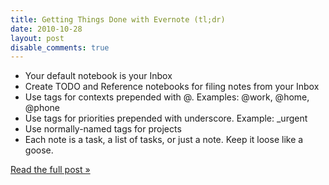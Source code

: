 ```yaml
---
title: Getting Things Done with Evernote (tl;dr)
date: 2010-10-28
layout: post
disable_comments: true
---
```


* Your default notebook is your Inbox
* Create TODO and Reference notebooks for filing notes from your Inbox
* Use tags for contexts prepended with @. Examples: @work, @home, @phone
* Use tags for priorities prepended with underscore. Example: \_urgent
* Use normally-named tags for projects
* Each note is a task, a list of tasks, or just a note. Keep it loose like a goose.

[Read the full post &raquo;](/blog/gtd-with-evernote.html)